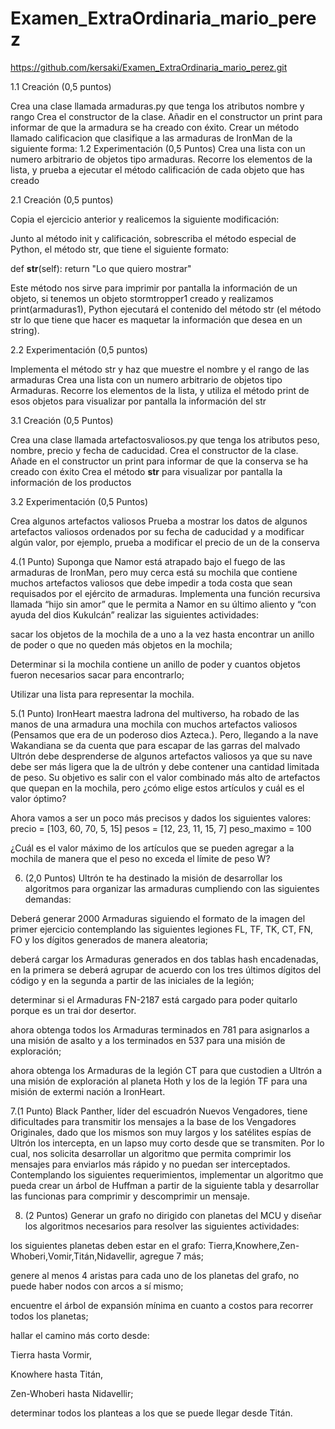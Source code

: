# Examen_ExtraOrdinaria_mario_perez

https://github.com/kersaki/Examen_ExtraOrdinaria_mario_perez.git

1.1 Creación (0,5 puntos)
 
Crea una clase llamada armaduras.py que tenga los atributos nombre y rango
Crea el constructor de la clase. Añadir en el constructor un print para informar de que la armadura se ha creado con éxito.
Crear un método llamado calificacion que clasifique a las armaduras de IronMan de la siguiente forma: 
1.2 Experimentación (0,5 Puntos)
Crea una lista con un numero arbitrario de objetos tipo armaduras.
Recorre los elementos de la lista, y prueba a ejecutar el método calificación de cada objeto que has creado

2.1 Creación (0,5 puntos)
 
Copia el ejercicio anterior y realicemos la siguiente modificación:
 
Junto al método init y calificación, sobrescriba el método especial de Python, el método str, que tiene el siguiente formato:
 
 
def __str__(self):
    return "Lo que quiero mostrar"
 
 
Este método nos sirve para imprimir por pantalla la información de un objeto, si tenemos un objeto stormtropper1 creado y realizamos print(armaduras1), Python ejecutará el contenido del método str (el método str lo que tiene que hacer es maquetar la información que desea en un string).
 
 
2.2 Experimentación (0,5 puntos)
 
Implementa el método str y haz que muestre el nombre y el rango de las armaduras
Crea una lista con un numero arbitrario de objetos tipo Armaduras.
Recorre los elementos de la lista, y utiliza el método print de esos objetos para visualizar por pantalla la información del str

3.1 Creación (0,5 Puntos)
 
Crea una clase llamada artefactosvaliosos.py que tenga los atributos peso, nombre, precio y fecha de caducidad.
Crea el constructor de la clase. Añade en el constructor un print para informar de que la conserva se ha creado con éxito
Crea el método __str__ para visualizar por pantalla la información de los productos
 
 
3.2 Experimentación (0,5 Puntos)
 
Crea algunos artefactos valiosos
Prueba a mostrar los datos de algunos artefactos valiosos ordenados por su fecha de caducidad y a modificar algún valor, por ejemplo, prueba a modificar el precio de un de la conserva

4.(1 Punto)
Suponga que Namor está atrapado bajo el fuego de las armaduras de IronMan, pero muy cerca está su mochila que contiene muchos artefactos valiosos que debe impedir a toda costa que sean requisados por el ejército de armaduras.
Implementa una función recursiva llamada “hijo sin amor” que le permita a Namor en su último aliento y “con ayuda del dios Kukulcán” realizar las siguientes actividades:
 
sacar los objetos de la mochila de a uno a la vez hasta encontrar un anillo de poder o que no queden más objetos en la mochila;
 
Determinar si la mochila contiene un anillo de poder y cuantos objetos fueron necesarios sacar para encontrarlo;
 
Utilizar una lista para representar la mochila.

5.(1 Punto)
IronHeart maestra ladrona del multiverso, ha robado de las manos de una armadura una mochila con muchos artefactos valiosos (Pensamos que era de un poderoso dios Azteca.). Pero, llegando a la nave Wakandiana se da cuenta que para escapar de las garras del malvado Ultrón debe desprenderse de algunos artefactos valiosos ya que su nave debe ser más ligera que la de ultrón y debe contener una cantidad limitada de peso. Su objetivo es salir con el valor combinado más alto de artefactos que quepan en la mochila, pero ¿cómo elige estos artículos y cuál es el valor óptimo?
 
Ahora vamos a ser un poco más precisos y dados los siguientes valores:
precio = [103, 60, 70, 5, 15] 
pesos = [12, 23, 11, 15, 7]
peso_maximo = 100
 
¿Cuál es el valor máximo de los artículos que se pueden agregar a la mochila de manera que el peso no exceda el límite de peso W?

6. (2,0 Puntos)
Ultrón te ha destinado la misión de desarrollar los algoritmos para organizar las armaduras cumpliendo con las siguientes demandas:
 
Deberá generar 2000 Armaduras siguiendo el formato de la imagen del primer ejercicio contemplando las siguientes legiones FL, TF, TK, CT, FN, FO y los dígitos generados de manera aleatoria;
 
deberá cargar los Armaduras generados en dos tablas hash encadenadas, en la primera se deberá agrupar de acuerdo con los tres últimos dígitos del código y en la segunda a partir de las iniciales de la legión;
 
determinar si el Armaduras FN-2187 está cargado para poder quitarlo porque es un trai dor desertor.
 
ahora obtenga todos los Armaduras terminados en 781 para asignarlos a una misión de asalto y a los terminados en 537 para una misión de exploración;
 
ahora obtenga los Armaduras de la legión CT para que custodien a Ultrón a una misión de exploración al planeta Hoth y los de la legión TF para una misión de extermi nación a IronHeart.

7.(1 Punto)
Black Panther, líder del escuadrón Nuevos Vengadores, tiene dificultades para transmitir los mensajes a la base de los Vengadores Originales, dado que los mismos son muy largos y los satélites espías de Ultrón los intercepta, en un lapso muy corto desde que se transmiten. Por lo cual, nos solicita desarrollar un algoritmo que permita comprimir los mensajes para enviarlos más rápido y no puedan ser interceptados. Contemplando los siguientes requerimientos, implementar un algoritmo que pueda crear un árbol de Huffman a partir de la siguiente tabla y desarrollar las funcionas para comprimir y descomprimir un mensaje.

8. (2 Puntos)
Generar un grafo no dirigido con planetas del MCU y diseñar los algoritmos necesarios para resolver las siguientes actividades:
 
los siguientes planetas deben estar en el grafo: Tierra,Knowhere,Zen-Whoberi,Vomir,Titán,Nidavellir, agregue 7 más;
 
genere al menos 4 aristas para cada uno de los planetas del grafo, no puede haber nodos con arcos a sí mismo;
 
encuentre el árbol de expansión mínima en cuanto a costos para recorrer todos los planetas;
 
hallar el camino más corto desde:
 
Tierra hasta Vormir,
 
Knowhere hasta Titán,
 
Zen-Whoberi hasta Nidavellir;
 
determinar todos los planteas a los que se puede llegar desde Titán.